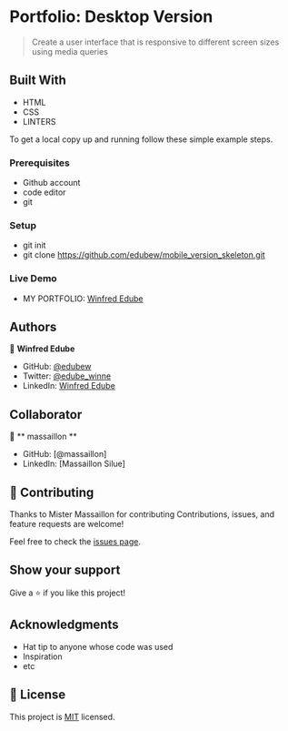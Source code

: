 # Portfolio: Desktop Version

> Create a user interface that is responsive to different screen sizes using media queries

## Built With

- HTML
- CSS
- LINTERS

To get a local copy up and running follow these simple example steps.

### Prerequisites

- Github account
- code editor
- git



### Setup

- git init
- git clone https://github.com/edubew/mobile_version_skeleton.git



### Live Demo
- MY PORTFOLIO: [Winfred Edube](https://edubew.github.io/mobile_portolio/)

## Authors

👤 **Winfred Edube**

- GitHub: [@edubew](https://github.com/edubew)
- Twitter: [@edube_winne](https://twitter.com/edube_winne)
- LinkedIn: [Winfred Edube](https://www.linkedin.com/in/winfred-edube-9820a422a/)


## Collaborator
👤 ** massaillon **

- GitHub: [@massaillon]
- LinkedIn: [Massaillon Silue]



## 🤝 Contributing
Thanks to Mister Massaillon for contributing
Contributions, issues, and feature requests are welcome!

Feel free to check the [issues page](../../issues/).



## Show your support

Give a ⭐️ if you like this project!

## Acknowledgments

- Hat tip to anyone whose code was used
- Inspiration
- etc

## 📝 License

This project is [MIT](./MIT.md) licensed.
